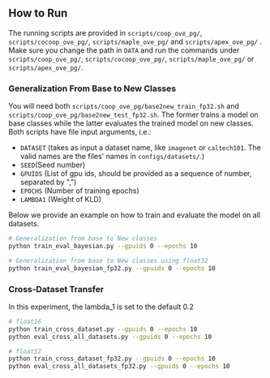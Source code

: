 ## How to Run

The running scripts are provided in `scripts/coop_ove_pg/`, `scripts/cocoop_ove_pg/`, `scripts/maple_ove_pg/` and `scripts/apex_ove_pg/` . Make sure you change the path in `DATA` and run the commands under `scripts/coop_ove_pg/`, `scripts/cocoop_ove_pg/`, `scripts/maple_ove_pg/` or `scripts/apex_ove_pg/`.

### Generalization From Base to New Classes

You will need both `scripts/coop_ove_pg/base2new_train_fp32.sh` and `scripts/coop_ove_pg/base2new_test_fp32.sh`. The former trains a model on base classes while the latter evaluates the trained model on new classes. Both scripts have file input arguments, i.e.:
* `DATASET` (takes as input a dataset name, like `imagenet` or `caltech101`. The valid names are the files' names in `configs/datasets/`.)
* `SEED`(Seed number)
* `GPUIDS` (List of gpu ids, should be provided as a sequence of number, separated by ",")
* `EPOCHS` (Number of training epochs)
* `LAMBDA1` (Weight of KLD)

Below we provide an example on how to train and evaluate the model on all datasets.

```bash
# Generalization from base to New classes
python train_eval_bayesian.py --gpuids 0 --epochs 10 

# Generalization from base to New classes using float32
python train_eval_bayesian_fp32.py --gpuids 0 --epochs 10 
```

### Cross-Dataset Transfer

In this experiment, the lambda_1 is set to the default 0.2

```bash
# float16
python train_cross_dataset.py --gpuids 0 --epochs 10
python eval_cross_all_datasets.py --gpuids 0 --epochs 10

# float32
python train_cross_dataset_fp32.py --gpuids 0 --epochs 10
python eval_cross_all_datasets_fp32.py --gpuids 0 --epochs 10
```